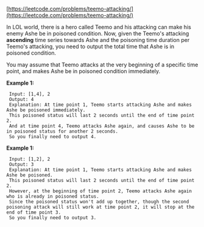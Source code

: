 [https://leetcode.com/problems/teemo-attacking/](https://leetcode.com/problems/teemo-attacking/)

In LOL world, there is a hero called Teemo and his attacking can make his enemy Ashe be in poisoned condition. Now, given the Teemo's attacking **ascending** time series towards Ashe and the poisoning time duration per Teemo's attacking, you need to output the total time that Ashe is in poisoned condition.

You may assume that Teemo attacks at the very beginning of a specific time point, and makes Ashe be in poisoned condition immediately.

**Example 1:**
```
 Input: [1,4], 2
 Output: 4
 Explanation: At time point 1, Teemo starts attacking Ashe and makes Ashe be poisoned immediately. 
 This poisoned status will last 2 seconds until the end of time point 2. 
 And at time point 4, Teemo attacks Ashe again, and causes Ashe to be in poisoned status for another 2 seconds. 
 So you finally need to output 4.
```

**Example 1:**
```
 Input: [1,2], 2
 Output: 3
 Explanation: At time point 1, Teemo starts attacking Ashe and makes Ashe be poisoned. 
 This poisoned status will last 2 seconds until the end of time point 2. 
 However, at the beginning of time point 2, Teemo attacks Ashe again who is already in poisoned status. 
 Since the poisoned status won't add up together, though the second poisoning attack will still work at time point 2, it will stop at the end of time point 3. 
 So you finally need to output 3.
```
